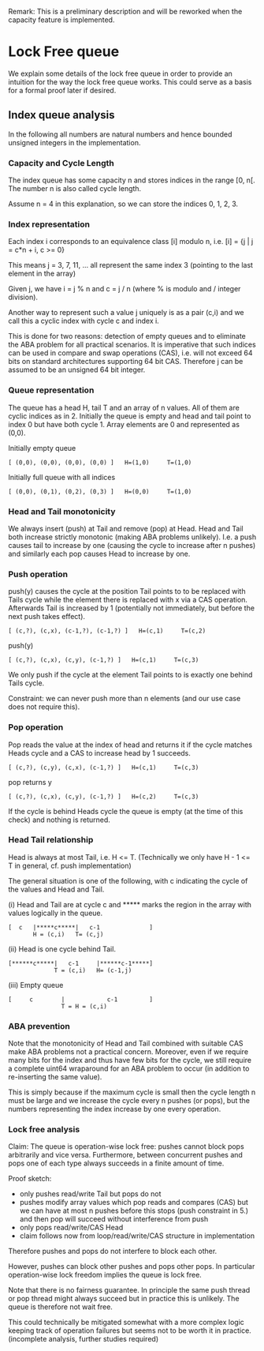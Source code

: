 Remark: This is a preliminary description and will be reworked when the capacity feature is implemented.

# Lock Free queue

We explain some details of the lock free queue in order to provide an intuition for the way the lock free queue works. This could serve as a basis for a formal proof later if desired.

## Index queue analysis

In the following all numbers are natural numbers and hence bounded unsigned integers in the implementation.

### Capacity and Cycle Length
The index queue has some capacity n and stores indices in the range [0, n[.
The number n is also called cycle length.

Assume n = 4 in this explanation, so we can store the indices 0, 1, 2, 3.

### Index representation
Each index i corresponds to an equivalence class [i] modulo n, i.e. 
[i] = {j | j = c*n + i, c >= 0}

This means j = 3, 7, 11, ... all represent the same index 3 (pointing to the last element in the array)

Given j, we have i = j % n and c = j / n (where % is modulo and / integer division).

Another way to represent such a value j uniquely is as a pair (c,i) and
we call this a cyclic index with cycle c and index i.

This is done for two reasons: detection of empty queues and to eliminate the ABA problem for all practical scenarios.
It is imperative that such indices can be used in compare and swap operations (CAS), i.e. 
will not exceed 64 bits on standard architectures supporting 64 bit CAS. 
Therefore j can be assumed to be an unsigned 64 bit integer.

### Queue representation
The queue has a head H, tail T and an array of n values. All of them are cyclic indices as in 2.
Initially the queue is empty and head and tail point to index 0 but have both cycle 1. 
Array elements are 0 and represented as (0,0).

Initially empty queue
```
[ (0,0), (0,0), (0,0), (0,0) ]   H=(1,0)     T=(1,0)
```
Initially full queue with all indices
```
[ (0,0), (0,1), (0,2), (0,3) ]   H=(0,0)     T=(1,0)
```


### Head and Tail monotonicity
We always insert (push) at Tail and remove (pop) at Head.
Head and Tail both increase strictly monotonic (making ABA problems unlikely).
I.e. a push causes tail to increase by one (causing the cycle to increase after n pushes) and similarly each pop causes Head to increase by one.

### Push operation
push(y) causes the cycle at the position Tail points to to be replaced with Tails cycle while the element there is replaced with x
via a CAS operation.
Afterwards Tail is increased by 1 (potentially not immediately, but before the next push takes effect).
```
[ (c,?), (c,x), (c-1,?), (c-1,?) ]   H=(c,1)     T=(c,2)
```
push(y)
```
[ (c,?), (c,x), (c,y), (c-1,?) ]   H=(c,1)     T=(c,3)
```

We only push if the cycle at the element Tail points to is exactly one behind Tails cycle.

Constraint: we can never push more than n elements (and our use case does not require this).

### Pop operation
Pop reads the value at the index of head and returns it if the cycle matches Heads cycle and a CAS to increase head by 1 succeeds.

```
[ (c,?), (c,y), (c,x), (c-1,?) ]   H=(c,1)     T=(c,3)
```
pop returns y
```
[ (c,?), (c,x), (c,y), (c-1,?) ]   H=(c,2)     T=(c,3)
```

If the cycle is behind Heads cycle the queue is empty (at the time of this check) and nothing is returned.


### Head Tail relationship
Head is always at most Tail, i.e. H <= T. (Technically we only have H - 1 <= T in general, cf. push implementation)

The general situation is one of the following, with c indicating the cycle of the values and Head and Tail.

(i) Head and Tail are at cycle c and ***** marks the region in the array with values logically in the queue.
```
[  c   |*****c*****|   c-1              ]
       H = (c,i)   T= (c,j)
```

(ii) Head is one cycle behind Tail.
```
[******c*****|   c-1     |******c-1*****]
             T = (c,i)   H= (c-1,j)
```

(iii) Empty queue
```
[     c        |            c-1         ]
               T = H = (c,i)
```
### ABA prevention

Note that the monotonicity of Head and Tail combined with suitable CAS make ABA problems not a practical concern.
Moreover, even if we require many bits for the index and thus have few bits for the cycle, we still require a complete uint64
wraparound for an ABA problem to occur (in addition to re-inserting the same value). 

This is simply because if the maximum cycle is small then the cycle length n must be large and
we increase the cycle every n pushes (or pops), but the numbers representing the index increase by one every operation.

### Lock free analysis
Claim:
The queue is operation-wise lock free: pushes cannot block pops arbitrarily and vice versa.
Furthermore, between concurrent pushes and pops one of each type always succeeds in a finite amount of time.

Proof sketch:
- only pushes read/write Tail but pops do not
- pushes modify array values which pop reads and compares (CAS) 
  but we can have at most n pushes before this stops (push constraint in 5.) and then pop will succeed without interference from push
- only pops read/write/CAS Head
- claim follows now from loop/read/write/CAS structure in implementation

Therefore pushes and pops do not interfere to block each other.

However, pushes can block other pushes and pops other pops. 
In particular operation-wise lock freedom implies the queue is lock free.

Note that there is no fairness guarantee. In principle the same push thread or pop thread might always succeed but in practice this is unlikely.
The queue is therefore not wait free.

This could technically be mitigated somewhat with a more complex logic keeping track of operation failures
but seems not to be worth it in practice. (incomplete analysis, further studies required)
